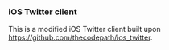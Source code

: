 ### iOS Twitter client

This is a modified iOS Twitter client built upon https://github.com/thecodepath/ios_twitter.
